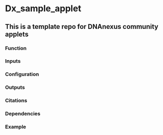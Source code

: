 # Dx_sample_applet
## This is a template repo for DNAnexus community applets

### Function

### Inputs

### Configuration

### Outputs

### Citations

### Dependencies

### Example
